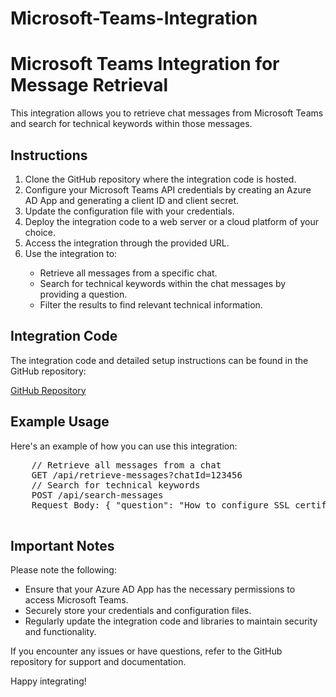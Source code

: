 # Microsoft-Teams-Integration
<!DOCTYPE html>
<html lang="en">
<head>
    <meta charset="UTF-8">
    <meta name="viewport" content="width=device-width, initial-scale=1.0">
    <title>Microsoft Teams Integration for Message Retrieval</title>
</head>
<body>
    <h1>Microsoft Teams Integration for Message Retrieval</h1>
    <p>This integration allows you to retrieve chat messages from Microsoft Teams and search for technical keywords within those messages.</p>
    <h2>Instructions</h2>
    <ol>
        <li>Clone the GitHub repository where the integration code is hosted.</li>
        <li>Configure your Microsoft Teams API credentials by creating an Azure AD App and generating a client ID and client secret.</li>
        <li>Update the configuration file with your credentials.</li>
        <li>Deploy the integration code to a web server or a cloud platform of your choice.</li>
        <li>Access the integration through the provided URL.</li>
        <li>Use the integration to:</li>
        <ul>
            <li>Retrieve all messages from a specific chat.</li>
            <li>Search for technical keywords within the chat messages by providing a question.</li>
            <li>Filter the results to find relevant technical information.</li>
        </ul>
    </ol>
    <h2>Integration Code</h2>
    <p>The integration code and detailed setup instructions can be found in the GitHub repository:</p>
    <p><a href="[https://github.com/your-username/teams-message-retrieval](https://github.com/omar3anan/Microsoft-Teams-Integration)" target="_blank">GitHub Repository</a></p>
    <h2>Example Usage</h2>
    <p>Here's an example of how you can use this integration:</p>
    <pre>
    // Retrieve all messages from a chat
    GET /api/retrieve-messages?chatId=123456
    // Search for technical keywords
    POST /api/search-messages
    Request Body: { "question": "How to configure SSL certificate" }
    </pre>
    <h2>Important Notes</h2>
    <p>Please note the following:</p>
    <ul>
        <li>Ensure that your Azure AD App has the necessary permissions to access Microsoft Teams.</li>
        <li>Securely store your credentials and configuration files.</li>
        <li>Regularly update the integration code and libraries to maintain security and functionality.</li>
    </ul>
    <p>If you encounter any issues or have questions, refer to the GitHub repository for support and documentation.</p>
    <p>Happy integrating!</p>
</body>
</html>
